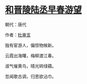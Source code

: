 # [和晋陵陆丞早春游望](http://so.gushiwen.org/view_3506.aspx)

朝代：唐代

作者：[杜审言](http://so.gushiwen.org/author_647.aspx)

独有宦游人，偏惊物候新。

云霞出海曙，梅柳渡江春。

淑气催黄鸟，晴光转绿蘋。

忽闻歌古调，归思欲沾巾。

